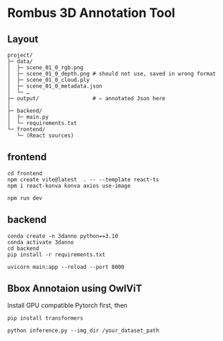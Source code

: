 # Rombus 3D Annotation Tool

## Layout 

```
project/
├─ data/
│  ├─ scene_01_0_rgb.png
│  ├─ scene_01_0_depth.png # should not use, saved in wrong format
│  ├─ scene_01_0_cloud.ply
│  ├─ scene_01_0_metadata.json
│  └─ …
├─ output/                 # ⇦ annotated Json here
│
├─ backend/
│  ├─ main.py
│  └─ requirements.txt
└─ frontend/
   └─ (React sources)
```


## frontend

```shell
cd frontend
npm create vite@latest  . -- --template react-ts
npm i react-konva konva axios use-image
```

```shell
npm run dev
```


## backend

```shell
conda create -n 3danno python==3.10
conda activate 3danno
cd backend
pip install -r requirements.txt
```

```shell
uvicorn main:app --reload --port 8000
```


## Bbox Annotaion using OwlViT

Install GPU compatible Pytorch first, then

```shell
pip install transformers
```

```shell
python inference.py --img_dir /your_dataset_path
```